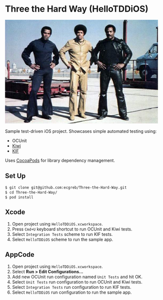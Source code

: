 Three the Hard Way (HelloTDDiOS)
================================

[![Three the Hard Way](three-the-hard-way.jpg)](http://www.youtube.com/watch?v=25RdRdiw2Uo)

Sample test-driven iOS project. Showcases simple automated testing using:

* OCUnit
* [Kiwi][1]
* [KIF][2]

Uses [CocoaPods](http://cocoapods.org/) for library dependency management.

Set Up
------
```
$ git clone git@github.com:ecgreb/Three-the-Hard-Way.git
$ cd Three-the-Hard-Way/
$ pod install
```

Xcode
-----

1. Open project using <code>HelloTDDiOS.xcworkspace</code>.
2. Press <code>Cmd+U</code> keyboard shortcut to run OCUnit and Kiwi tests.
3. Select <code>Integration Tests</code> scheme to run KIF tests.
4. Select <code>HelloTDDiOS</code> scheme to run the sample app.

AppCode
-------

1. Open project using <code>HelloTDDiOS.xcworkspace</code>.
2. Select <b>Run > Edit Configurations...</b>
3. Add new OCUnit run configuration named <code>Unit Tests</code> and hit OK.
4. Select <code>Unit Tests</code> run configuration to run OCUnit and Kiwi tests.
5. Select <code>Integration Tests</code> run configuration to run KIF tests.
6. Select <code>HelloTDDiOS</code> run configuration to run the sample app.

[1]: https://github.com/allending/Kiwi
[2]: https://github.com/square/KIF
